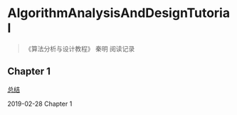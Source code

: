 # AlgorithmAnalysisAndDesignTutorial
> 《算法分析与设计教程》 秦明 阅读记录

## Chapter 1

[总结](http://www.sivan.tech/2019/02/28/%E7%AE%97%E6%B3%95%E5%88%86%E6%9E%90%E4%B8%8E%E8%AE%BE%E8%AE%A1%E6%95%99%E7%A8%8B-Chapter-1/)

2019-02-28 Chapter 1

